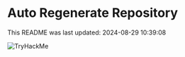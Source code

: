 # Auto Regenerate Repository

This README was last updated: 2024-08-29 10:39:08

 ![TryHackMe](https://tryhackme.com/badge/533634)